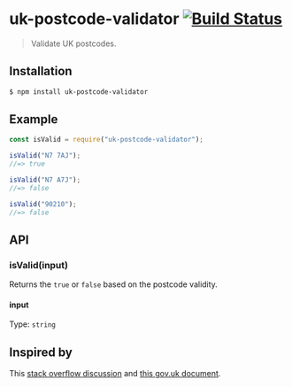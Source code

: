 # uk-postcode-validator [![Build Status][travis-image]][travis-url]

> Validate UK postcodes.

## Installation

```bash
$ npm install uk-postcode-validator
```

## Example

```js
const isValid = require("uk-postcode-validator");

isValid("N7 7AJ");
//=> true

isValid("N7 A7J");
//=> false

isValid("90210");
//=> false
```

## API

### isValid(input)

Returns the `true` or `false` based on the postcode validity.

#### input

Type: `string`

## Inspired by

This [stack overflow discussion](https://stackoverflow.com/questions/164979/uk-postcode-regex-comprehensive) and [this gov.uk document](https://assets.publishing.service.gov.uk/government/uploads/system/uploads/attachment_data/file/488478/Bulk_Data_Transfer_-_additional_validation_valid_from_12_November_2015.pdf).

[travis-image]: https://travis-ci.org/sirLisko/uk-postcode-validator.svg?branch=master
[travis-url]: https://travis-ci.org/sirLisko/uk-postcode-validator
